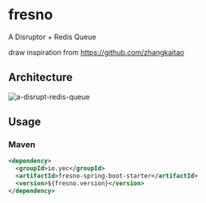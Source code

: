 # fresno

A Disruptor + Redis Queue

draw inspiration from https://github.com/zhangkaitao

## Architecture

![a-disrupt-redis-queue](https://twentwo.github.io/baijiu.yec/blog/2022/a-disrupt-redis-queue/Disrupt%2BRedis%20Queue.png)



## Usage

### Maven

```xml
<dependency>
  <groupId>io.yec</groupId>
  <artifactId>fresno-spring-boot-starter</artifactId>
  <version>${fresno.version}</version>
</dependency>
```

